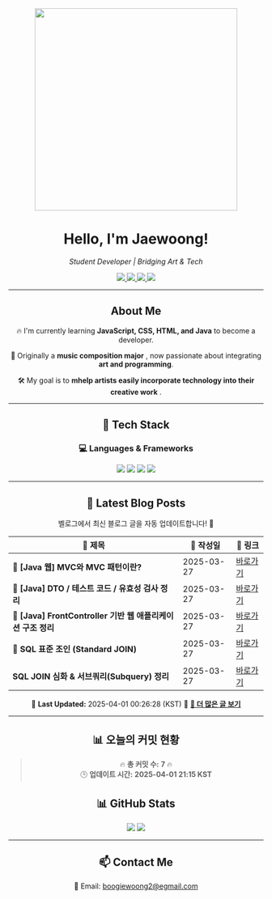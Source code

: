 
<div align="center">
  <img src="https://github.com/Jaewoong-Hwang/Jaewoong-Hwang/blob/main/Character.gif" width="400">
<h1 align="center" font-weight="bold">Hello, I'm Jaewoong! </h1>

<p align="center"><em>Student Developer | Bridging Art & Tech</em></p>

<p align="center">
  <a href="https://github.com/Jaewoong-Hwang">
    <img src="https://img.shields.io/github/followers/Jaewoong-Hwang?label=Follow&style=social" />
  </a>
  <a href="https://velog.io/@mypalebluedot29/posts">
    <img src="https://img.shields.io/badge/Velog-20C997?style=flat-square&logo=velog&logoColor=white"/>
  </a>
  <a href="https://www.youtube.com/@boogiewoong2819">
    <img src="https://img.shields.io/badge/YouTube-FF0000?style=flat-square&logo=youtube&logoColor=white"/>
  </a>
  <a href="https://www.instagram.com/boogie_woong2">
    <img src="https://img.shields.io/badge/Instagram-E4405F?style=flat-square&logo=instagram&logoColor=white"/>
  </a>
</p>

---

## About Me
 <p>🔥 I'm currently learning <strong>JavaScript, CSS, HTML, and Java</strong> to become a developer.</p>
 <p>🎨 Originally a <strong>music composition major</strong> , now passionate about integrating <strong>art and programming</strong>.</p>
 <p>🛠 My goal is to <strong>mhelp artists easily incorporate technology into their creative work</strong> .</p>

---

## 🚀 Tech Stack
### 💻 Languages & Frameworks
<p>
  <img src="https://img.shields.io/badge/JavaScript-F7DF1E?style=for-the-badge&logo=javascript&logoColor=black"/>
  <img src="https://img.shields.io/badge/CSS3-1572B6?style=for-the-badge&logo=css3&logoColor=white"/>
  <img src="https://img.shields.io/badge/HTML5-E34F26?style=for-the-badge&logo=html5&logoColor=white"/>
  <img src="https://img.shields.io/badge/Java-007396?style=for-the-badge&logo=java&logoColor=white"/>
</p>

---



## 📝 Latest Blog Posts
 벨로그에서 최신 블로그 글을 자동 업데이트합니다! 🚀

<!-- BLOG-POST-LIST:START -->
| 📝 제목 | 📅 작성일 | 🔗 링크 |
|---------|------------------|---------|
| **📌 [Java 웹] MVC와 MVC 패턴이란?** | 2025-03-27 | [바로가기](https://velog.io/@mypalebluedot29/Java-웹-MVC와-MVC-패턴이란) |
| **📌 [Java] DTO / 테스트 코드 / 유효성 검사 정리** | 2025-03-27 | [바로가기](https://velog.io/@mypalebluedot29/Java-DTO-테스트-코드-유효성-검사-정리) |
| **📌 [Java] FrontController 기반 웹 애플리케이션 구조 정리** | 2025-03-27 | [바로가기](https://velog.io/@mypalebluedot29/Java-FrontController-기반-웹-애플리케이션-구조-정리) |
| **📌 SQL 표준 조인 (Standard JOIN)** | 2025-03-27 | [바로가기](https://velog.io/@mypalebluedot29/SQL-표준-조인-Standard-JOIN) |
| **SQL JOIN 심화 & 서브쿼리(Subquery) 정리** | 2025-03-27 | [바로가기](https://velog.io/@mypalebluedot29/SQL-JOIN-심화-서브쿼리Subquery-정리) |

📅 **Last Updated:** 2025-04-01 00:26:28 (KST)
🔗 **[📖 더 많은 글 보기](https://velog.io/@mypalebluedot29)**
<!-- BLOG-POST-LIST:END -->




---



































































































































































































































































































































































































## 📊 오늘의 커밋 현황
> 🔥 **총 커밋 수:** **7** 🔥  
> 🕒 **업데이트 시간:** **2025-04-01 21:15 KST**

## 📊 GitHub Stats
<p align="center">
  <img src="https://github-readme-stats.vercel.app/api?username=Jaewoong-Hwang&show_icons=true&theme=tokyonight"/>
  <img src="https://github-readme-streak-stats.herokuapp.com/?user=Jaewoong-Hwang&theme=tokyonight"/>
</p>


---

## 📫 Contact Me
 📧 Email: boogiewoong2@egmail.com 

</div>





